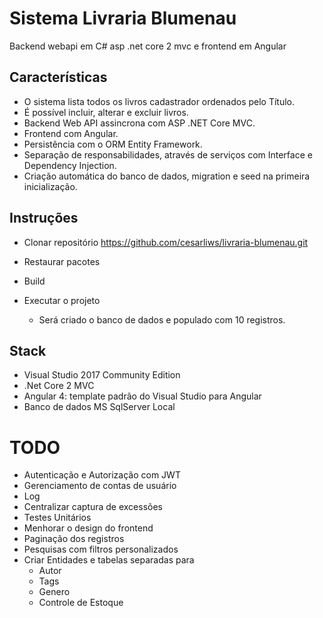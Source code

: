 # Sistema Livraria Blumenau

Backend webapi em C# asp .net core 2 mvc e frontend em Angular

## Características

- O sistema lista todos os livros cadastrador ordenados pelo Título.
- É possível incluir, alterar e excluir livros.
- Backend Web API assincrona com ASP .NET Core MVC.
- Frontend com Angular.
- Persistência com o ORM Entity Framework.
- Separação de responsabilidades, através de serviços com Interface e Dependency Injection.
- Criação automática do banco de dados, migration e seed na primeira inicialização.

## Instruções

- Clonar repositório
https://github.com/cesarliws/livraria-blumenau.git

- Restaurar pacotes
- Build
- Executar o projeto
  - Será criado o banco de dados e populado com 10 registros.

## Stack

- Visual Studio 2017 Community Edition
- .Net Core 2 MVC
- Angular 4: template padrão do Visual Studio para Angular
- Banco de dados MS SqlServer Local


# TODO

- Autenticação e Autorização com JWT
- Gerenciamento de contas de usuário
- Log
- Centralizar captura de excessões
- Testes Unitários
- Menhorar o design do frontend
- Paginação dos registros
- Pesquisas com filtros personalizados
- Criar Entidades e tabelas separadas para
  - Autor
  - Tags
  - Genero
  - Controle de Estoque